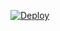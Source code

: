 [![Deploy](https://www.herokucdn.com/deploy/button.svg)](https://heroku.com/deploy?template=https://github.com/tom011500976/channel-music-Tom.git)
